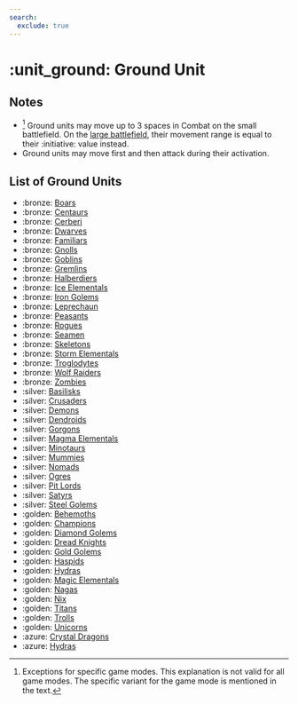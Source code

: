 ```yaml
---
search:
  exclude: true
---
```

# :unit_ground: Ground Unit


## Notes

- [^1] Ground units may move up to 3 spaces in Combat on the small battlefield. On the [large battlefield](../content/battlefield_expansion.md), their movement range is equal to their :initiative: value instead.
- Ground units may move first and then attack during their activation.


## List of Ground Units

- :bronze: [Boars](../units/boars.md)
- :bronze: [Centaurs](../units/centaurs.md)
- :bronze: [Cerberi](../units/cerberi.md)
- :bronze: [Dwarves](../units/dwarves.md)
- :bronze: [Familiars](../units/familiars.md)
- :bronze: [Gnolls](../units/gnolls.md)
- :bronze: [Goblins](../units/goblins.md)
- :bronze: [Gremlins](../units/gremlins.md)
- :bronze: [Halberdiers](../units/halberdiers.md)
- :bronze: [Ice Elementals](../units/ice_elementals.md)
- :bronze: [Iron Golems](../units/iron_golems.md)
- :bronze: [Leprechaun](../units/leprechaun.md)
- :bronze: [Peasants](../units/peasants.md)
- :bronze: [Rogues](../units/rogues.md)
- :bronze: [Seamen](../units/seamen.md)
- :bronze: [Skeletons](../units/skeletons.md)
- :bronze: [Storm Elementals](../units/storm_elementals.md)
- :bronze: [Troglodytes](../units/troglodytes.md)
- :bronze: [Wolf Raiders](../units/wolf_raiders.md)
- :bronze: [Zombies](../units/zombies.md)
- :silver: [Basilisks](../units/basilisks.md)
- :silver: [Crusaders](../units/crusaders.md)
- :silver: [Demons](../units/demons.md)
- :silver: [Dendroids](../units/dendroids.md)
- :silver: [Gorgons](../units/gorgons.md)
- :silver: [Magma Elementals](../units/magma_elementals.md)
- :silver: [Minotaurs](../units/minotaurs.md)
- :silver: [Mummies](../units/mummies.md)
- :silver: [Nomads](../units/nomads.md)
- :silver: [Ogres](../units/ogres.md)
- :silver: [Pit Lords](../units/pit_lords.md)
- :silver: [Satyrs](../units/satyrs.md)
- :silver: [Steel Golems](../units/steel_golems.md)
- :golden: [Behemoths](../units/behemoths.md)
- :golden: [Champions](../units/champions.md)
- :golden: [Diamond Golems](../units/diamond_golems.md)
- :golden: [Dread Knights](../units/dread_knights.md)
- :golden: [Gold Golems](../units/gold_golems.md)
- :golden: [Haspids](../units/haspids.md)
- :golden: [Hydras](../units/hydras.md)
- :golden: [Magic Elementals](../units/magic_elementals.md)
- :golden: [Nagas](../units/nagas.md)
- :golden: [Nix](../units/nix.md)
- :golden: [Titans](../units/titans.md)
- :golden: [Trolls](../units/trolls.md)
- :golden: [Unicorns](../units/unicorns.md)
- :azure: [Crystal Dragons](../units/crystal_dragons.md)
- :azure: [Hydras](../units/hydras.md)


[^1]: Exceptions for specific game modes. This explanation is not valid for all game modes. The specific variant for the game mode is mentioned in the text.